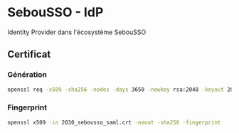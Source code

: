 # SebouSSO - IdP

Identity Provider dans l'écosystème SebouSSO

## Certificat

### Génération

```bash
openssl req -x509 -sha256 -nodes -days 3650 -newkey rsa:2048 -keyout 2030_sebousso_saml.key -out 2030_sebousso_saml.crt
```

### Fingerprint

```bash
openssl x509 -in 2030_sebousso_saml.crt -noout -sha256 -fingerprint
```
